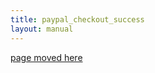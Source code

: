 ```yaml
---
title: paypal_checkout_success
layout: manual
---
```


[page moved here](https://github.com/nortd/lasersaur/wiki/paypal_checkout_success)
